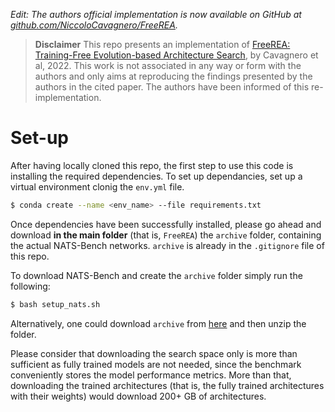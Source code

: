 *Edit: The authors official implementation is now available on GitHub at [github.com/NiccoloCavagnero/FreeREA](https://github.com/NiccoloCavagnero/FreeREA).*

> **Disclaimer**
This repo presents an implementation of [FreeREA: Training-Free Evolution-based Architecture Search](https://arxiv.org/pdf/2207.05135.pdf), by Cavagnero et al, 2022.
This work is not associated in any way or form with the authors and only aims at reproducing the findings presented by the authors in the cited paper. 
The authors have been informed of this re-implementation.

# Set-up
After having locally cloned this repo, the first step to use this code is installing the required dependencies.
To set up dependancies, set up a virtual environment clonig the `env.yml` file.

```bash
$ conda create --name <env_name> --file requirements.txt
```

Once dependencies have been successfully installed, please go ahead and download **in the main folder** (that is, `FreeREA`) the `archive` folder, containing the actual NATS-Bench networks. `archive` is already in the `.gitignore` file of this repo.

To download NATS-Bench and create the `archive` folder simply run the following:
```bash
$ bash setup_nats.sh
```
Alternatively, one could download `archive` from [here](https://drive.google.com/file/d/1LMpDiS1hmCLsC4Y86bhF41NzqAx5kS8c/view) and then unzip the folder. 

Please consider that downloading the search space only is more than sufficient as fully trained models are not needed, since the benchmark conveniently stores the model performance metrics. More than that, downloading the trained architectures (that is, the fully trained architectures with their weights) would download 200+ GB of architectures.